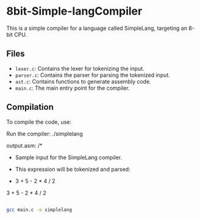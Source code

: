 # 8bit-Simple-langCompiler

This is a simple compiler for a language called SimpleLang, targeting an 8-bit CPU. 

## Files

- `lexer.c`: Contains the lexer for tokenizing the input.
- `parser.c`: Contains the parser for parsing the tokenized input.
- `ast.c`: Contains functions to generate assembly code.
- `main.c`: The main entry point for the compiler.

## Compilation

To compile the code, use:

Run the compiler: ./simplelang


output.asm: 
/*
 * Sample input for the SimpleLang compiler.
 * This expression will be tokenized and parsed:
 
 * 3 + 5 - 2 * 4 / 2

3 + 5 - 2 * 4 / 2



## 

```bash
gcc main.c -o simplelang
